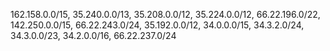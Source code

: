 162.158.0.0/15, 35.240.0.0/13, 35.208.0.0/12, 35.224.0.0/12, 66.22.196.0/22, 142.250.0.0/15, 66.22.243.0/24, 35.192.0.0/12, 34.0.0.0/15, 34.3.2.0/24, 34.3.0.0/23, 34.2.0.0/16, 66.22.237.0/24